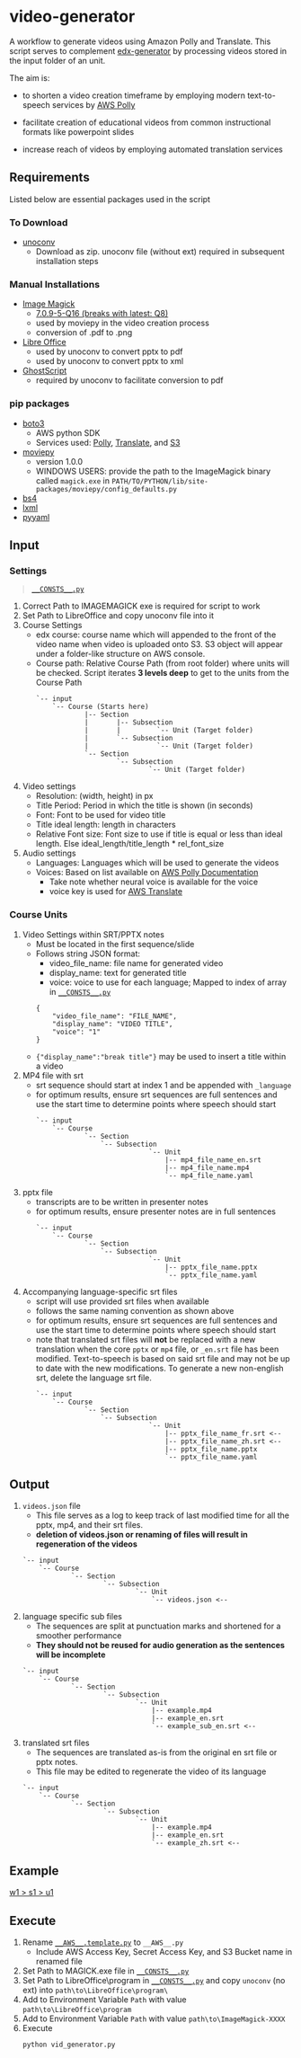 # video-generator
A workflow to generate videos using Amazon Polly and Translate. This script serves to complement [edx-generator](https://github.com/design-automation/edx-generator) by processing videos stored in the input folder of an unit.

The aim is:
* to shorten a video creation timeframe by employing modern text-to-speech services by [AWS Polly](https://aws.amazon.com/polly/)

* facilitate creation of educational videos from common instructional formats like powerpoint slides

* increase reach of videos by employing automated translation services

## Requirements
Listed below are essential packages used in the script

### To Download
* [unoconv](https://github.com/unoconv/unoconv)
    * Download as zip. unoconv file (without ext) required in subsequent installation steps

### Manual Installations
* [Image Magick](https://www.imagemagick.org/script/index.php)
    * [7.0.9-5-Q16 (breaks with latest: Q8)](INSTALL\ImageMagick-7.0.9-5-Q16-x64-dll.exe)
    * used by moviepy in the video creation process
    * conversion of .pdf to .png
* [Libre Office](https://www.libreoffice.org/)
    * used by unoconv to convert pptx to pdf
    * used by unoconv to convert pptx to xml
* [GhostScript](https://www.ghostscript.com/)
    * required by unoconv to facilitate conversion to pdf

### pip packages
* [boto3](https://boto3.amazonaws.com/v1/documentation/api/latest/index.html)
    * AWS python SDK
    * Services used: [Polly](https://aws.amazon.com/polly/), [Translate](https://aws.amazon.com/translate/), and [S3](https://aws.amazon.com/s3/)
* [moviepy](https://zulko.github.io/moviepy/)
    * version 1.0.0
    * WINDOWS USERS: provide the path to the ImageMagick binary called `magick.exe` in `PATH/TO/PYTHON/lib/site-packages/moviepy/config_defaults.py`
* [bs4](https://www.crummy.com/software/BeautifulSoup/bs4/doc/)
* [lxml](https://pypi.org/project/lxml/)
* [pyyaml](https://pyyaml.org/wiki/PyYAML)

## Input
### Settings
> [`__CONSTS__.py`](__CONSTS__.py)
1. Correct Path to IMAGEMAGICK exe is required for script to work
1. Set Path to LibreOffice and copy unoconv file into it
1. Course Settings
    * edx course: course name which will appended to the front of the video name when video is uploaded onto S3. S3 object will appear under a folder-like structure on AWS console.
    * Course path: Relative Course Path (from root folder) where units will be checked. Script iterates **3 levels deep** to get to the units from the Course Path
        ```
        `-- input
            `-- Course (Starts here)
                    |-- Section
                    |       |-- Subsection
                    |       |         `-- Unit (Target folder)
                    |       `-- Subsection
                    |                 `-- Unit (Target folder)
                    `-- Section
                            `-- Subsection
                                    `-- Unit (Target folder)
        ```
1. Video settings
    * Resolution: (width, height) in px
    * Title Period: Period in which the title is shown (in seconds)
    * Font: Font to be used for video title
    * Title ideal length: length in characters
    * Relative Font size: Font size to use if title is equal or less than ideal length. Else ideal_length/title_length * rel_font_size
1. Audio settings
    * Languages: Languages which will be used to generate the videos
    * Voices: Based on list available on [AWS Polly Documentation](https://docs.aws.amazon.com/polly/latest/dg/voicelist.html)
        * Take note whether neural voice is available for the voice
        * voice key is used for [AWS Translate](https://docs.aws.amazon.com/translate/latest/dg/what-is.html)
### Course Units
1. Video Settings within SRT/PPTX notes
    * Must be located in the first sequence/slide
    * Follows string JSON format:
        * video_file_name: file name for generated video
        * display_name: text for generated title
        * voice: voice to use for each language; Mapped to index of array in [`__CONSTS__.py`](__CONSTS__.py)
        ```
        {
            "video_file_name": "FILE_NAME",
            "display_name": "VIDEO TITLE",
            "voice": "1"
        }
        ```
    * `{"display_name":"break title"}` may be used to insert a title within a video
1. MP4 file with srt
    * srt sequence should start at index 1 and be appended with `_language`
    * for optimum results, ensure srt sequences are full sentences and use the start time to determine points where speech should start
        ```
        `-- input
            `-- Course
                    `-- Section
                        `-- Subsection
                                    `-- Unit
                                        |-- mp4_file_name_en.srt
                                        |-- mp4_file_name.mp4
                                        `-- mp4_file_name.yaml               
        ```
1. pptx file
    * transcripts are to be written in presenter notes
    * for optimum results, ensure presenter notes are in full sentences
        ```
        `-- input
            `-- Course
                    `-- Section
                        `-- Subsection
                                    `-- Unit
                                        |-- pptx_file_name.pptx
                                        `-- pptx_file_name.yaml
        ```
1. Accompanying language-specific srt files
    * script will use provided srt files when available
    * follows the same naming convention as shown above
    * for optimum results, ensure srt sequences are full sentences and use the start time to determine points where speech should start
    * note that translated srt files will **not** be replaced with a new translation when the core `pptx` or `mp4` file, or `_en.srt` file has been modified. Text-to-speech is based on said srt file and may not be up to date with the new modifications. To generate a new non-english srt, delete the language srt file.
        ```
        `-- input
            `-- Course
                    `-- Section
                        `-- Subsection
                                    `-- Unit
                                        |-- pptx_file_name_fr.srt <--
                                        |-- pptx_file_name_zh.srt <--
                                        |-- pptx_file_name.pptx
                                        `-- pptx_file_name.yaml
        ```

## Output
1. `videos.json` file
    * This file serves as a log to keep track of last modified time for all the pptx, mp4, and their srt files.
    * **deletion of videos.json or renaming of files will result in regeneration of the videos**
    ```
    `-- input
        `-- Course
                `-- Section
                        `-- Subsection
                                `-- Unit
                                    `-- videos.json <--
    ```
1. language specific sub files
    * The sequences are split at punctuation marks and shortened for a smoother performance
    * **They should not be reused for audio generation as the sentences will be incomplete**
    ```
    `-- input
        `-- Course
                `-- Section
                        `-- Subsection
                                `-- Unit
                                    |-- example.mp4
                                    |-- example_en.srt
                                    `-- example_sub_en.srt <--
    ```
1. translated srt files
    * The sequences are translated as-is from the original en srt file or pptx notes.
    * This file may be edited to regenerate the video of its language
    ```
    `-- input
        `-- Course
                `-- Section
                        `-- Subsection
                                `-- Unit
                                    |-- example.mp4
                                    |-- example_en.srt
                                    `-- example_zh.srt <--
    ```
## Example
[w1 > s1 > u1](input\Course\w1\s1\u1)
## Execute
1. Rename [`__AWS__.template.py`](__AWS__.template.py) to `__AWS__.py`
    * Include AWS Access Key, Secret Access Key, and S3 Bucket name in renamed file
1. Set Path to MAGICK.exe file in [`__CONSTS__.py`](__CONSTS__.py)
1. Set Path to LibreOffice\program in [`__CONSTS__.py`](__CONSTS__.py) and copy `unoconv` (no ext) into `path\to\LibreOffice\program\`
1. Add to Environment Variable `Path` with value `path\to\LibreOffice\program`
1. Add to Environment Variable `Path` with value `path\to\ImageMagick-XXXX`
1. Execute
    ```
    python vid_generator.py
    ```
